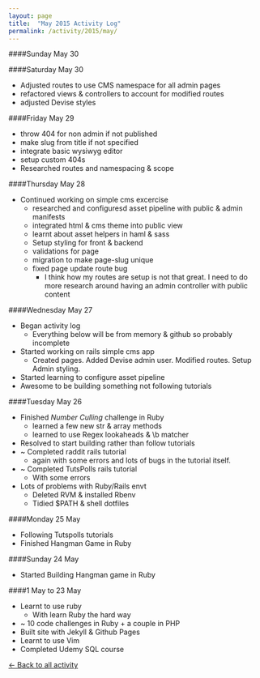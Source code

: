 ```yaml
---
layout: page
title:  "May 2015 Activity Log"
permalink: /activity/2015/may/
---
```


####Sunday May 30

####Saturday May 30

* Adjusted routes to use CMS namespace for all admin pages
* refactored views & controllers to account for modified routes
* adjusted Devise styles

####Friday May 29

* throw 404 for non admin if not published
* make slug from title if not specified
* integrate basic wysiwyg editor 	
* setup custom 404s 
* Researched routes and namespacing & scope

		
####Thursday May 28

* Continued working on simple cms excercise
	* researched and configuresd asset pipeline with public & admin manifests
	* integrated html & cms theme into public view
	* learnt about asset helpers in haml & sass
	* Setup styling for front & backend
	* validations for page
	* migration to make page-slug unique
	* fixed page update route bug
		* I think how my routes are setup is not that great. I need to do more research around having an admin controller with public content
	 

####Wednesday May 27

* Began activity log
  * Everything below will be from memory & github so probably incomplete
* Started working on rails simple cms app
	* Created pages. Added Devise admin user. Modified routes. Setup Admin styling.
* Started learning to configure asset pipeline
* Awesome to be building something not following tutorials



####Tuesday May 26

* Finished *Number Culling* challenge in Ruby
	* learned a few new str & array methods
	* learned to use Regex lookaheads & \b matcher
* Resolved to start building rather than follow tutorials
* ~ Completed raddit rails tutorial
	* again with some errors and lots of bugs in the tutorial itself.
* ~ Completed TutsPolls rails tutorial
	* With some errors
* Lots of problems with Ruby/Rails envt
	* Deleted RVM & installed Rbenv 
	* Tidied $PATH & shell dotfiles
		 
####Monday 25 May

* Following Tutspolls tutorials
* Finished Hangman Game in Ruby

####Sunday 24 May

* Started Building Hangman game in Ruby

####1 May to 23 May

* Learnt to use ruby 
	* With learn Ruby the hard way 
* ~ 10 code challenges in Ruby + a couple in PHP
* Built site with Jekyll & Github Pages
* Learnt to use Vim
* Completed Udemy SQL course

[&larr; Back to all activity](/activity/)